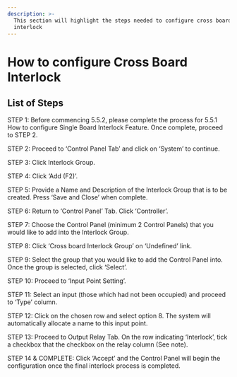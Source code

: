 ```yaml
---
description: >-
  This section will highlight the steps needed to configure cross board
  interlock
---
```


# How to configure Cross Board Interlock

## List of Steps

STEP 1: Before commencing 5.5.2, please complete the process for 5.5.1 How to configure Single Board Interlock Feature. Once complete, proceed to STEP 2.

STEP 2: Proceed to ‘Control Panel Tab’ and click on ‘System’ to continue.

STEP 3: Click Interlock Group.

STEP 4: Click ‘Add \(F2\)’.

STEP 5: Provide a Name and Description of the Interlock Group that is to be created. Press ‘Save and Close’ when complete.

STEP 6: Return to ‘Control Panel’ Tab. Click ‘Controller’.

STEP 7: Choose the Control Panel \(minimum 2 Control Panels\) that you would like to add into the Interlock Group.

STEP 8: Click ‘Cross board Interlock Group’ on ‘Undefined’ link.

STEP 9: Select the group that you would like to add the Control Panel into. Once the group is selected, click ‘Select’.

STEP 10: Proceed to ‘Input Point Setting’.

STEP 11: Select an input \(those which had not been occupied\) and proceed to ‘Type’ column.

STEP 12: Click on the chosen row and select option 8. The system will automatically allocate a name to this input point.

STEP 13: Proceed to Output Relay Tab. On the row indicating ‘Interlock’, tick a checkbox that the checkbox on the relay column \(See note\).

STEP 14 & COMPLETE: Click ‘Accept’ and the Control Panel will begin the configuration once the final interlock process is completed.



